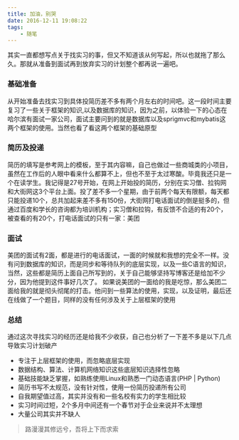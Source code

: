 ```yaml
---
title: 加油，别哭
date: 2016-12-11 19:08:22
tags:
	- 随笔
---
```

其实一直都想写点关于找实习的事，但又不知道该从何写起，所以也就拖了那么久。那就从准备到面试再到放弃实习的计划整个都再说一遍吧。

<!-- more -->

### 基础准备
从开始准备去找实习到具体投简历差不多有两个月左右的时间吧。这一段时间主要复习了一些关于框架的知识,以及数据库的知识，因为之前，以体验一下的心态在哈尔滨有面试一家公司，面试主要问到的就是数据库以及sprigmvc和mybatis这两个框架的使用。当然也看了看这两个框架的基础原型

### 简历及投递
简历的填写是参考网上的模板，至于其内容嘛，自己也做过一些商城类的小项目，虽然在工作后的人眼中看来什么都算不上，但也不至于太过寒酸。毕竟我还只是一个在读学生。我记得是27号开始，在网上开始投的简历，分别在实习僧、拉钩网和大街网这3个平台上面。投了差不多一个星期，由于前两个每天有限额，每天都只能投递10个，总共加起来差不多有150份，大街网打电话面试的倒是挺多的，但通过百度和学长的咨询都为培训机构；实习僧和拉钩，有反馈不合适的有20个，被查看的有20个，打电话面试的只有一家：美团

### 面试
美团的面试有2面，都是进行的电话面试，一面的时候就和我想的完全不一样。没有问到数据库的知识，而是同步和等待队列的底层实现，以及一些C语言的知识，当然，这些都是简历上面自己所写到的，关于自己能够坚持写博客还是给加不少分，因为他提到这件事好几次了。
如果说美团的一面给的我是吃惊，那么美团二面给我的就是彻头彻尾的打击。他问到一些算法的使用，实现，以及证明，最后还在线做了一个题目，同样的没有任何涉及关于上层框架的使用

### 总结
通过这次寻找实习的经历还是给我不少收获，自己也分析了一下差不多是以下几点导致实习计划破产
- 专注于上层框架的使用，而忽略底层实现
- 数据结构、算法、计算机网络知识这些底层知识选择性忽略
- 基础技能缺乏掌握，如熟练使用Linux和熟悉一门动态语言(PHP | Python)
- 简历书写不太规范，没有针对性，使用一份简历投递所有公司
- 自我期望值过高，其实并没有和一些名校有实力的学生相比较
- 实习时间过短，2个多月中间还有一个春节对于企业来说并不太理想
- 大量公司其实并不缺人

> 路漫漫其修远兮，吾将上下而求索